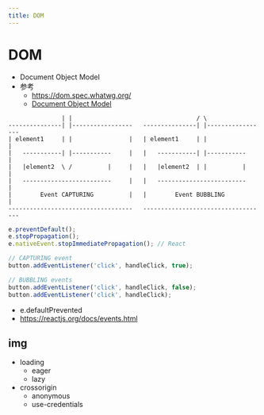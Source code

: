 ```yaml
---
title: DOM
---
```


# DOM

- Document Object Model
- 参考
  - https://dom.spec.whatwg.org/
  - [Document Object Model](https://developer.mozilla.org/en-US/docs/Web/API/Document_Object_Model)

```
               | |                                   / \
---------------| |-----------------   ---------------| |-----------------
| element1     | |                |   | element1     | |                |
|   -----------| |-----------     |   |   -----------| |-----------     |
|   |element2  \ /          |     |   |   |element2  | |          |     |
|   -------------------------     |   |   -------------------------     |
|        Event CAPTURING          |   |        Event BUBBLING           |
-----------------------------------   -----------------------------------
```

```js
e.preventDefault();
e.stopPropagation();
e.nativeEvent.stopImmediatePropagation(); // React

// CAPTURING event
button.addEventListener('click', handleClick, true);

// BUBBLING events
button.addEventListener('click', handleClick, false);
button.addEventListener('click', handleClick);
```

- e.defaultPrevented
- https://reactjs.org/docs/events.html

## img

- loading
  - eager
  - lazy
- crossorigin
  - anonymous
  - use-credentials
